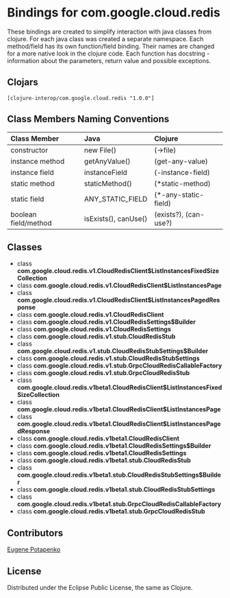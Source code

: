 # Bindings for com.google.cloud.redis

These bindings are created to simplify interaction with java classes from clojure.
For each java class was created a separate namespace.
Each method/field has its own function/field binding.
Their names are changed for a more native look in the clojure code. Each function has docstring - information about the parameters, return value and possible exceptions.

## Clojars

```
[clojure-interop/com.google.cloud.redis "1.0.0"]
```

## Class Members Naming Conventions

| Class Member | Java | Clojure |
|:--|:--|:--|
| constructor | new File() | (->file) |
| instance method | getAnyValue() | (get-any-value) |
| instance field | instanceField | (-instance-field) |
| static method | staticMethod() | (*static-method) |
| static field | ANY_STATIC_FIELD | (*-any-static-field) |
| boolean field/method | isExists(), canUse() | (exists?), (can-use?) |

## Classes

- class **com.google.cloud.redis.v1.CloudRedisClient$ListInstancesFixedSizeCollection**
- class **com.google.cloud.redis.v1.CloudRedisClient$ListInstancesPage**
- class **com.google.cloud.redis.v1.CloudRedisClient$ListInstancesPagedResponse**
- class **com.google.cloud.redis.v1.CloudRedisClient**
- class **com.google.cloud.redis.v1.CloudRedisSettings$Builder**
- class **com.google.cloud.redis.v1.CloudRedisSettings**
- class **com.google.cloud.redis.v1.stub.CloudRedisStub**
- class **com.google.cloud.redis.v1.stub.CloudRedisStubSettings$Builder**
- class **com.google.cloud.redis.v1.stub.CloudRedisStubSettings**
- class **com.google.cloud.redis.v1.stub.GrpcCloudRedisCallableFactory**
- class **com.google.cloud.redis.v1.stub.GrpcCloudRedisStub**
- class **com.google.cloud.redis.v1beta1.CloudRedisClient$ListInstancesFixedSizeCollection**
- class **com.google.cloud.redis.v1beta1.CloudRedisClient$ListInstancesPage**
- class **com.google.cloud.redis.v1beta1.CloudRedisClient$ListInstancesPagedResponse**
- class **com.google.cloud.redis.v1beta1.CloudRedisClient**
- class **com.google.cloud.redis.v1beta1.CloudRedisSettings$Builder**
- class **com.google.cloud.redis.v1beta1.CloudRedisSettings**
- class **com.google.cloud.redis.v1beta1.stub.CloudRedisStub**
- class **com.google.cloud.redis.v1beta1.stub.CloudRedisStubSettings$Builder**
- class **com.google.cloud.redis.v1beta1.stub.CloudRedisStubSettings**
- class **com.google.cloud.redis.v1beta1.stub.GrpcCloudRedisCallableFactory**
- class **com.google.cloud.redis.v1beta1.stub.GrpcCloudRedisStub**

## Contributors

[Eugene Potapenko](https://github.com/potapenko/)

## License

Distributed under the Eclipse Public License, the same as Clojure.
